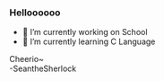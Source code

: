 ### Helloooooo


- 🔭 I’m currently working on School
- 🌱 I’m currently learning C Language

Cheerio~ \
-SeantheSherlock

<!--
- 👯 I’m looking to collaborate on ...
- 🤔 I’m looking for help with 
- 💬 Ask me about ...
- 📫 How to reach me: ...
- 😄 Pronouns: ...
- ⚡ Fun fact: ...
-->
